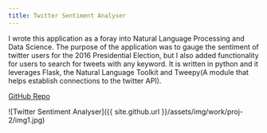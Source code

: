 ```yaml
---
title: Twitter Sentiment Analyser
---
```


I wrote this application as a foray into Natural Language Processing and Data Science. The purpose of the application was to gauge the sentiment of twitter users for the 2016 Presidential Election, but I also added functionality for users to search for tweets with any keyword. It is written in python and it leverages Flask, the Natural Language Toolkit and Tweepy(A module that helps establish connections to the twitter API).

[GitHub Repo](https://github.com/crikeli/Sentiment_analyser)

![Twitter Sentiment Analyser]({{ site.github.url }}/assets/img/work/proj-2/img1.jpg)
